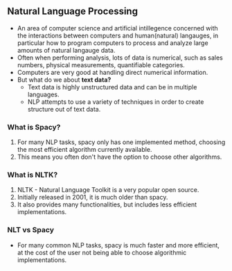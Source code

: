 ## Natural Language Processing
* An area of computer science and artificial intillegence concerned with the interactions between computers and human(natural) langauges, in particular how to program computers to process and analyze large amounts of natural langauge data.
* Often when performing analysis, lots of data is numerical, such as sales numbers, physical measurements, quantifiable categories.
* Computers are very good at handling direct numerical information.
* But what do we about <b>text data?</b>
   * Text data is highly unstructured data and can be in multiple languages.
   * NLP attempts to use a variety of techniques in order to create structure out of text data.


### What is Spacy?
1. For many NLP tasks, spacy only has one implemented method, choosing the most efficient algorithm currently available.
2. This means you often don't have the option to choose other algorithms.


### What is NLTK?
1. NLTK - Natural Language Toolkit is a very popular open source.
2. Initially released in 2001, it is much older than spacy.
3. It also provides many functionalities, but includes less efficient implementations.

### NLT vs Spacy
* For many common NLP tasks, spacy is much faster and more efficient, at the cost of the user not being able to choose algorithmic implementations.
    

